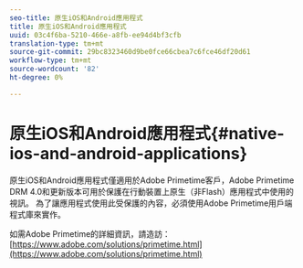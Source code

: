 ```yaml
---
seo-title: 原生iOS和Android應用程式
title: 原生iOS和Android應用程式
uuid: 03c4f6ba-5210-466e-a8fb-ee94d4bf3cfb
translation-type: tm+mt
source-git-commit: 29bc8323460d9be0fce66cbea7c6fce46df20d61
workflow-type: tm+mt
source-wordcount: '82'
ht-degree: 0%

---
```



# 原生iOS和Android應用程式{#native-ios-and-android-applications}

原生iOS和Android應用程式僅適用於Adobe Primetime客戶，Adobe Primetime DRM 4.0和更新版本可用於保護在行動裝置上原生（非Flash）應用程式中使用的視訊。 為了讓應用程式使用此受保護的內容，必須使用Adobe Primetime用戶端程式庫來實作。

如需Adobe Primetime的詳細資訊，請造訪：[https://www.adobe.com/solutions/primetime.html](https://www.adobe.com/solutions/primetime.html)
